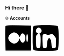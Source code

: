 ### Hi there 👋

🌐 **Accounts**
<p align="left">
  
[![Medium Badge](./img/medium.svg)](https://medium.com/@bugrasimsek) 
[![Linkedin Badge](./img/linkedin.svg)](https://www.linkedin.com/in/bugra-simsek/) 
